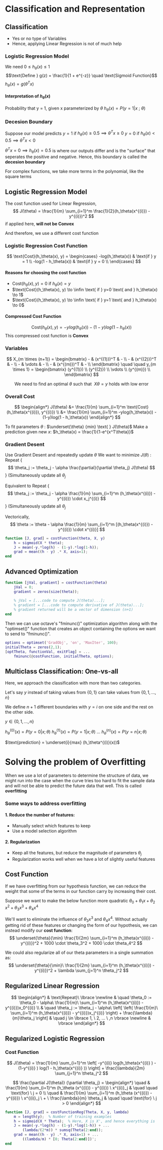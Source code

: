 
# Classification and Representation

## Classification
* Yes or no type of Variables
* Hence, applying Linear Regression is not of much help

### Logistic Regression Model
We need $0 \leq h_\theta(x) \leq 1$
$$\text{Define } g(z) = \frac{1}{1 + e^{-z}} \quad \text{Sigmoid Function}$$
$h_\theta(x) = g(\theta^Tx)$

#### Interpretation of $h_\theta(x)$
Probability that y = 1, given x parameterized by $\theta$
$h_\theta(x) = P(y=1 | x \ ; \ \theta)$

### Decesion Boundary
Suppose our model predicts
$y = 1$ if $h_\theta(x) \geq 0.5 \implies \theta^T x \geq 0$ 
$y = 0$ if $h_\theta(x) < 0.5 \implies \theta^T x < 0$

$\theta^T x = 0 \implies h_\theta(x) = 0.5$ is where our outputs differ
and is the "surface" that seperates the positive and negative. 
Hence, this boundary is called the **decesion boundary**

For complex functions, we take more terms in the polynomial, like the square terms


## Logistic Regression Model

The cost function used for Linear Regression,
$$
J(\theta) = \frac{1}{m} \sum_{i=1}^m \frac{1}{2}(h_\theta(x^{(i)}) - y^{(i)})^2
$$ if applied here, **will not be Convex**

And therefore, we use a different cost function

### Logistic Regression Cost Function
$$
\text{Cost}(h_\theta(x), y) = 
\begin{cases}
	-log(h_\theta(x)) & \text{if } y = 1 \\
	-log(1 - h_\theta(x)) & \text{if } y = 0 \\
\end{cases}
$$

#### Reasons for choosing the cost function
* $\text{Cost}(h_\theta(x), y) = 0 \text{ if } h_\theta(x) = y$
* $\text{Cost}(h_\theta(x), y) \to \infin \text{ if } y=0 \text{ and } h_\theta(x) \to 1$
* $\text{Cost}(h_\theta(x), y) \to \infin \text{ if } y=1 \text{ and } h_\theta(x) \to 0$

#### Compressed Cost Function
$$
\text{Cost}(h_\theta(x), y) =
-ylog(h_\theta(x)) - (1-y)log(1 - h_\theta(x))
$$
This compressed cost function is **Convex**

### Variables
$$
X_{m \times (n+1)} = 
\begin{bmatrix}
	- & (x^{(1)})^T & - \\
	- & (x^{(2)})^T & - \\
	- & \vdots & - \\
	- & (x^{(m)})^T & - \\
\end{bmatrix} 
\quad \quad
y_{m \times 1} = 
\begin{bmatrix}
	(y^{(1)}) \\
	(y^{(2)}) \\
	\vdots \\
	(y^{(m)}) \\
\end{bmatrix} 
$$

$$
\text{We need to find an optimal } \theta \text{ such that} \ \ 
X\theta = y \text{ holds with low error}
$$

### Overall Cost
$$
\begin{align*}
	J(\theta)
	&= \frac{1}{m} \sum_{i=1}^m
		\text{Cost}(h_\theta(x^{(i)}), y^{(i)}) \\
	&= \frac{1}{m} \sum_{i=1}^m
		-ylog(h_\theta(x)) - (1-y)log(1 - h_\theta(x))
\end{align*}
$$

To fit parameters $\theta$ : $\underset{\theta} {min} \text{ } J(\theta)$
Make a prediction given new $x$: $h_\theta(x) = \frac{1}{1-e^{x^T\theta}}$


### Gradient Desent
Use Gradient Desent and repeatedly update $\theta$
We want to minimize $J(\theta)$ :
Repeat $\{$
$$
\theta_j := \theta_j - \alpha \frac{\partial}{\partial \theta_j} J(\theta)
$$ $\}$ (Simultaneously update all $\theta_j$

Equivalent to 
Repeat $\{$
$$
\theta_j := \theta_j - \alpha 
\frac{1}{m} \sum_{i=1}^m (h_\theta(x^{(i)}) - y^{(i)}) \cdot x_j^{(i)}
$$ $\}$ (Simultaneously update all $\theta_j$

Vectorically,
$$
\theta := \theta - \alpha 
\frac{1}{m} \sum_{i=1}^m [(h_\theta(x^{(i)}) - y^{(i)}) \cdot x^{(i)}]
$$


```matlab
function [J, grad] = costFunction(theta, X, y)
	h = sigmoid(X * theta);
	J = mean(-y.*log(h) - (1-y).*log(1-h));
	grad = mean((h - y) .* X, axis=1);
end
```

## Advanced Optimization
```matlab
function [jVal, gradient] = costFunction(theta)
	jVal = 0;
	gradient = zeros(size(theta));
	
	% jVal = [...code to compute J(theta)...];
	% gradient = [...code to compute derivative of J(theta)...];
	% gradient returned will be a vector of dimension (n+1) 
end
```

Then we can use octave's "fminunc()" optimization algorithm along with the "optimset()" function that creates an object containing the options we want to send to "fminunc()".

```matlab
options = optimset('GradObj', 'on', 'MaxIter', 100);
initialTheta = zeros(2,1);
[optTheta, functionVal, exitFlag] = ...
	fminunc(@costFunction, initialTheta, options);
```

## Multiclass Classification: One-vs-all
Here, we approach the classification with more than two categories. 

Let's say $y$ instead of taking values from $\{0, 1\}$ can take values from $\{0, 1, \dots , n\}$

We define $n+1$ different boundaries with $y=i$ on one side and the rest on the other side. 

$y \in \{0, 1, \dots, n \}$

$h_\theta^{(0)}(x) = P(y=0|x; \theta)$
$h_\theta^{(1)}(x) = P(y=1|x; \theta)$
$\dots$
$h_\theta^{(n)}(x) = P(y=n|x; \theta)$

$\text{prediction} = \underset{i}{max} (h_\theta^{(i)}(x))$


# Solving the problem of Overfitting
When we use a lot of parameters to determine the structure of data, we might run into the case when the curve tries too hard to fit the sample data and will not be able to predict the future data that well. This is called **overfitting**

### Some ways to address overfitting

#### 1. Reduce the number of features:
-   Manually select which features to keep
-   Use a model selection algorithm
    

#### 2. Regularization
-   Keep all the features, but reduce the magnitude of parameters $\theta_j​$
-   Regularization works well when we have a lot of slightly useful features

## Cost Function

If we have overfitting from our hypothesis function, we can reduce the weight that some of the terms in our function carry by increasing their cost.

Suppose we want to make the below function more quadratic
$\theta_0​+\theta_1​x+\theta_2 ​x^2+\theta_3 ​x^3+\theta_4​ x^4$

We'll want to eliminate the influence of $\theta_3x^3$ and $\theta_4x^4$. Without actually getting rid of these features or changing the form of our hypothesis, we can instead modify our **cost function**:
$$
\underset{\theta}{\min} \frac{1}{2m} \sum_{i=1}^m
(h_\theta(x^{(i)}) - y^{(i)})^2 + 
1000 \cdot \theta_3^2 +
1000 \cdot \theta_4^2
$$
	
We could also regularize all of our theta parameters in a single summation as:
$$
\underset{\theta}{\min}\ \frac{1}{2m} \sum_{i=1}^m
(h_\theta(x^{(i)}) - y^{(i)})^2 + 
\lambda \sum_{j=1}^n \theta_j^2
$$

## Regularized Linear Regression
$$
\begin{align*} 
	& \text{Repeat}\ \lbrace \newline 
	& \quad
		\theta_0 := \theta_0 -
		 \alpha\ \frac{1}{m}\ \sum_{i=1}^m (h_\theta(x^{(i)}) - y^{(i)})x_0^{(i)} \\ 
	& \quad
		\theta_j := \theta_j - \alpha\ 
		\left[ \left( \frac{1}{m}\ 
		\sum_{i=1}^m (h_\theta(x^{(i)}) - y^{(i)})x_j^{(i)} \right) + 
		\frac{\lambda}{m}\theta_j \right] 
	& \quad j \in \lbrace 1, \ 2, ... \ ,n \rbrace \newline 
	& \rbrace 
\end{align*}
$$

## Regularized Logistic Regression

### Cost Function
$$
 J(\theta) = \frac{1}{m} \sum_{i=1}^m \left[
 -y^{(i)} log(h_\theta(x^{(i)} ) - 
 (1-y^{(i)} ) log(1 - h_\theta(x^{(i)} )) \right] +
 \frac{\lambda}{2m} \sum_{j=1}^n \theta_j^2
$$

$$
\frac{\partial J(\theta)} {\partial \theta_j} =
\begin{align*}
	\quad & \frac{1}{m} \sum_{i=1}^m 
	(h_\theta (x^{(i)}) - y^{(i)}) \ x^{(i)}_j
	& \quad \quad \text{for} \ j = 0 \\ 
	\quad &  \frac{1}{m} \sum_{i=1}^m 
	(h_\theta (x^{(i)}) - y^{(i)}) \ x^{(i)}_j  
	\ + \ \frac{\lambda}{m} \theta_j
	& \quad \quad \text{for} \ j > 0
\end{align*}
$$

```matlab
function [J, grad] = costFunctionReg(Theta, X, y, lambda)
	m = length(y);  % Number of training examples
	h = sigmoid(X * Theta);  % Here, X is X', and hence everything is
	J = mean(-y.*log(h) - (1-y).*log(1-h)) + ...
		(lambda/(2*m)) * sumsq(Theta(2:end));
	grad = mean((h - y) .* X, axis=1) + ...
		((lambda/m) * [0; Theta(2:end)])';
end
```


